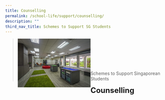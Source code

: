 ```yaml
---
title: Counselling
permalink: /school-life/support/counselling/
description: ""
third_nav_title: Schemes to Support SG Students
---
```

><img src="/images/Useful%20Links/Picture-6-scaled.jpg"  
     style="width:50%"
			align="left"><br><br><br><br><br><br>
>Schemes to Support Singaporean Students

**<font size=5>Counselling</font>**
